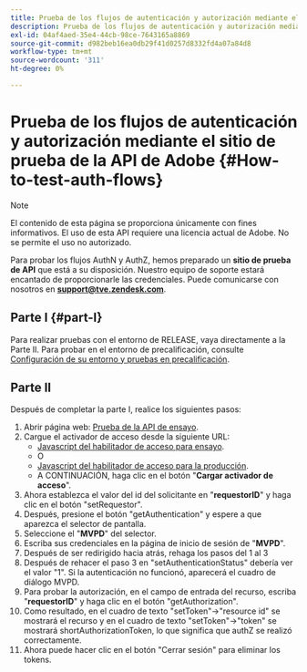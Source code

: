 ```yaml
---
title: Prueba de los flujos de autenticación y autorización mediante el sitio de prueba de la API de Adobe
description: Prueba de los flujos de autenticación y autorización mediante el sitio de prueba de la API de Adobe
exl-id: 04af4aed-35e4-44cb-98ce-7643165a8869
source-git-commit: d982beb16ea0db29f41d0257d8332fd4a07a84d8
workflow-type: tm+mt
source-wordcount: '311'
ht-degree: 0%

---
```


# Prueba de los flujos de autenticación y autorización mediante el sitio de prueba de la API de Adobe {#How-to-test-auth-flows}

>[!NOTE]
>
>El contenido de esta página se proporciona únicamente con fines informativos. El uso de esta API requiere una licencia actual de Adobe. No se permite el uso no autorizado.

Para probar los flujos AuthN y AuthZ, hemos preparado un **sitio de prueba de API** que está a su disposición. Nuestro equipo de soporte estará encantado de proporcionarle las credenciales. Puede comunicarse con nosotros en **support@tve.zendesk.com**.


## Parte I {#part-I}

Para realizar pruebas con el entorno de RELEASE, vaya directamente a la Parte II.  Para probar en el entorno de precalificación, consulte [Configuración de su entorno y pruebas en precalificación](/help/authentication/notes-technical/setting-up-your-environment-and-testing-in-prequal.md).

## Parte II

Después de completar la parte I, realice los siguientes pasos:


1. Abrir página web: [Prueba de la API de ensayo](https://sp.auth-staging.adobe.com/apitest/api.html).
1. Cargue el activador de acceso desde la siguiente URL:
   * [Javascript del habilitador de acceso para ensayo](https://entitlement.auth-staging.adobe.com/entitlement/js/AccessEnabler.js).
   * O
   * [Javascript del habilitador de acceso para la producción](https://entitlement.auth.adobe.com/entitlement/js/AccessEnabler.js).
   * A CONTINUACIÓN, haga clic en el botón &quot;**Cargar activador de acceso**&quot;.
1. Ahora establezca el valor del id del solicitante en &quot;**requestorID**&quot; y haga clic en el botón &quot;setRequestor&quot;.
1. Después, presione el botón &quot;getAuthentication&quot; y espere a que aparezca el selector de pantalla.
1. Seleccione el &quot;**MVPD**&quot; del selector.
1. Escriba sus credenciales en la página de inicio de sesión de &quot;**MVPD**&quot;.
1. Después de ser redirigido hacia atrás, rehaga los pasos del 1 al 3
1. Después de rehacer el paso 3 en &quot;setAuthenticationStatus&quot; debería ver el valor &quot;1&quot;. Si la autenticación no funcionó, aparecerá el cuadro de diálogo MVPD.
1. Para probar la autorización, en el campo de entrada del recurso, escriba &quot;**requestorID**&quot; y haga clic en el botón &quot;getAuthorization&quot;.
1. Como resultado, en el cuadro de texto &quot;setToken&quot;-\>&quot;resource id&quot; se mostrará el recurso y en el cuadro de texto &quot;setToken&quot;-\>&quot;token&quot; se mostrará shortAuthorizationToken, lo que significa que authZ se realizó correctamente.
1. Ahora puede hacer clic en el botón &quot;Cerrar sesión&quot; para eliminar los tokens.
